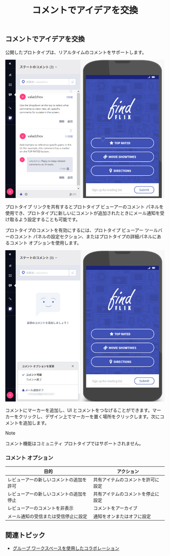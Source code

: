 ﻿---
title: コメントでアイデアを交換
_description: 公開した Indigo.Design プロトタイプに対するリアルタイムのコメント機能。
_keywords: UX デザイン, プロトタイプ, コメント
_language: ja
---

## コメントでアイデアを交換

公開したプロトタイプは、リアルタイムのコメントをサポートします。

<img src="../images/Commenting_1.png" srcset="../images/Commenting_1@2x.png 2x" />

<div class="divider--half"></div>

プロトタイプ リンクを共有するとプロトタイプ ビューアーのコメント パネルを使用でき、プロトタイプに新しいにコメントが追加されたときにメール通知を受け取るよう設定することも可能です。

プロトタイプのコメントを有効にするには、プロトタイプ ビューアー ツールバーのコメント パネルの設定セクション、またはプロトタイプの詳細パネルにあるコメント オプションを使用します。

<img src="../images/Commenting_2.png" srcset="../images/Commenting_2@2x.png 2x" />

<div class="divider--half"></div>

コメントにマーカーを追加し、UI とコメントをつなげることができます。マーカーをクリックし、デザイン上でマーカーを置く場所をクリックします。次にコメントを追加します。

> [!Note]
> コメント機能はコミュニティ プロトタイプではサポートされません。

### コメント オプション

目的 | アクション
------------- | -------------
レビューアーの新しいコメントの追加を許可 | 共有アイテムのコメントを許可に設定
レビューアーの新しいコメントの追加を停止 | 共有アイテムのコメントを停止に設定
レビューアーのコメントを非表示 | コメントをアーカイブ
メール通知の受信または受信停止に設定 | 通知をオンまたはオフに設定

## 関連トピック

- [グループ ワークスペースを使用したコラボレーション](workspaces.md)